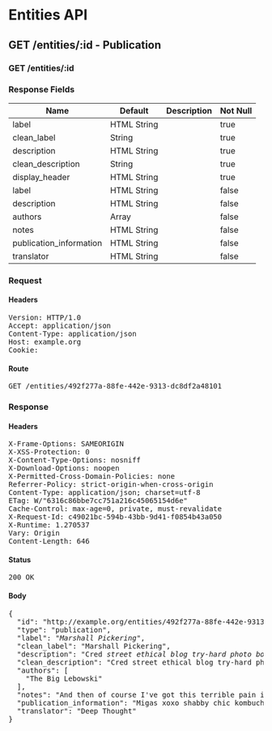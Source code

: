 # Entities API



## GET /entities/:id - Publication

### GET /entities/:id

### Response Fields

| Name | Default | Description | Not Null |
|------|---------|-------------|----------|
| label | HTML String |  | true |
| clean_label | String |  | true |
| description | HTML String |  | true |
| clean_description | String |  | true |
| display_header | HTML String |  | true |
| label | HTML String |  | false |
| description | HTML String |  | false |
| authors | Array |  | false |
| notes | HTML String |  | false |
| publication_information | HTML String |  | false |
| translator | HTML String |  | false |

### Request

#### Headers

<pre>Version: HTTP/1.0
Accept: application/json
Content-Type: application/json
Host: example.org
Cookie: </pre>

#### Route

<pre>GET /entities/492f277a-88fe-442e-9313-dc8df2a48101</pre>

### Response

#### Headers

<pre>X-Frame-Options: SAMEORIGIN
X-XSS-Protection: 0
X-Content-Type-Options: nosniff
X-Download-Options: noopen
X-Permitted-Cross-Domain-Policies: none
Referrer-Policy: strict-origin-when-cross-origin
Content-Type: application/json; charset=utf-8
ETag: W/&quot;6316c86bbe7cc751a216c45065154d6e&quot;
Cache-Control: max-age=0, private, must-revalidate
X-Request-Id: c49021bc-594b-43bb-9d41-f0854b43a050
X-Runtime: 1.270537
Vary: Origin
Content-Length: 646</pre>

#### Status

<pre>200 OK</pre>

#### Body

<pre>{
  "id": "http://example.org/entities/492f277a-88fe-442e-9313-dc8df2a48101",
  "type": "publication",
  "label": "<i>Marshall Pickering</i>",
  "clean_label": "Marshall Pickering",
  "description": "Cred <i>street ethical blog try-hard photo booth single-origin coffee roof</i> listicle.",
  "clean_description": "Cred street ethical blog try-hard photo booth single-origin coffee roof listicle.",
  "authors": [
    "The Big Lebowski"
  ],
  "notes": "And then of course I've got this terrible pain in all the diodes down my left side.",
  "publication_information": "Migas xoxo shabby chic kombucha pop-up swag tacos.",
  "translator": "Deep Thought"
}</pre>
